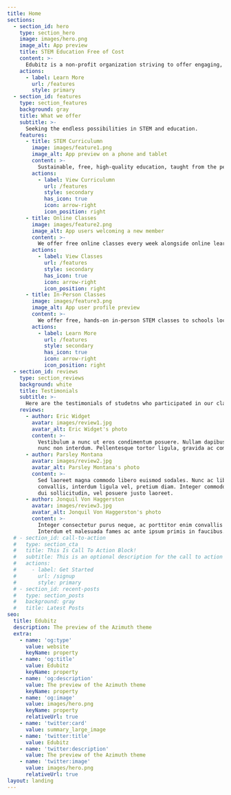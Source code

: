 ```yaml
---
title: Home
sections:
  - section_id: hero
    type: section_hero
    image: images/hero.png
    image_alt: App preview
    title: STEM Education Free of Cost
    content: >-
      Edubitz is a non-profit organization striving to offer engaging, hands-on STEM classes in a free and accessible manner.
    actions:
      - label: Learn More
        url: /features
        style: primary
  - section_id: features
    type: section_features
    background: gray
    title: What we offer
    subtitle: >-
      Seeking the endless possibilities in STEM and education. 
    features:
      - title: STEM Curriculumn
        image: images/feature1.png
        image_alt: App preview on a phone and tablet
        content: >-
          Sustainable, free, high-quality education, taught from the perspectives of high school students - students who have experienced and conquered modern education. 
        actions:
          - label: View Curriculumn
            url: /features
            style: secondary
            has_icon: true
            icon: arrow-right
            icon_position: right
      - title: Online Classes
        image: images/feature2.png
        image_alt: App users welcoming a new member
        content: >-
          We offer free online classes every week alongside online learning material covering topics such as computer science, electronics, design, and more. 
        actions:
          - label: View Classes
            url: /features
            style: secondary
            has_icon: true
            icon: arrow-right
            icon_position: right
      - title: In-Person Classes
        image: images/feature3.png
        image_alt: App user profile preview
        content: >-
          We offer free, hands-on in-person STEM classes to schools located in the Los Angeles Area. If your school is interested, please check our availability and register for a session!
        actions:
          - label: Learn More
            url: /features
            style: secondary
            has_icon: true
            icon: arrow-right
            icon_position: right
  - section_id: reviews
    type: section_reviews
    background: white
    title: Testimonials
    subtitle: >-
      Here are the testimonials of studetns who participated in our class.
    reviews:
      - author: Eric Widget
        avatar: images/review1.jpg
        avatar_alt: Eric Widget's photo
        content: >-
          Vestibulum a nunc ut eros condimentum posuere. Nullam dapibus quis
          nunc non interdum. Pellentesque tortor ligula, gravida ac commodo eu.
      - author: Parsley Montana
        avatar: images/review2.jpg
        avatar_alt: Parsley Montana's photo
        content: >-
          Sed laoreet magna commodo libero euismod sodales. Nunc ac libero
          convallis, interdum ligula vel, pretium diam. Integer commodo sem at
          dui sollicitudin, vel posuere justo laoreet.
      - author: Jonquil Von Haggerston
        avatar: images/review3.jpg
        avatar_alt: Jonquil Von Haggerston's photo
        content: >-
          Integer consectetur purus neque, ac porttitor enim convallis vitae.
          Interdum et malesuada fames ac ante ipsum primis in faucibus.
  # - section_id: call-to-action
  #   type: section_cta
  #   title: This Is Call To Action Block!
  #   subtitle: This is an optional description for the call to action block.
  #   actions:
  #     - label: Get Started
  #       url: /signup
  #       style: primary
  # - section_id: recent-posts
  #   type: section_posts
  #   background: gray
  #   title: Latest Posts
seo:
  title: Edubitz
  description: The preview of the Azimuth theme
  extra:
    - name: 'og:type'
      value: website
      keyName: property
    - name: 'og:title'
      value: Edubitz
      keyName: property
    - name: 'og:description'
      value: The preview of the Azimuth theme
      keyName: property
    - name: 'og:image'
      value: images/hero.png
      keyName: property
      relativeUrl: true
    - name: 'twitter:card'
      value: summary_large_image
    - name: 'twitter:title'
      value: Edubitz
    - name: 'twitter:description'
      value: The preview of the Azimuth theme
    - name: 'twitter:image'
      value: images/hero.png
      relativeUrl: true
layout: landing
---
```

